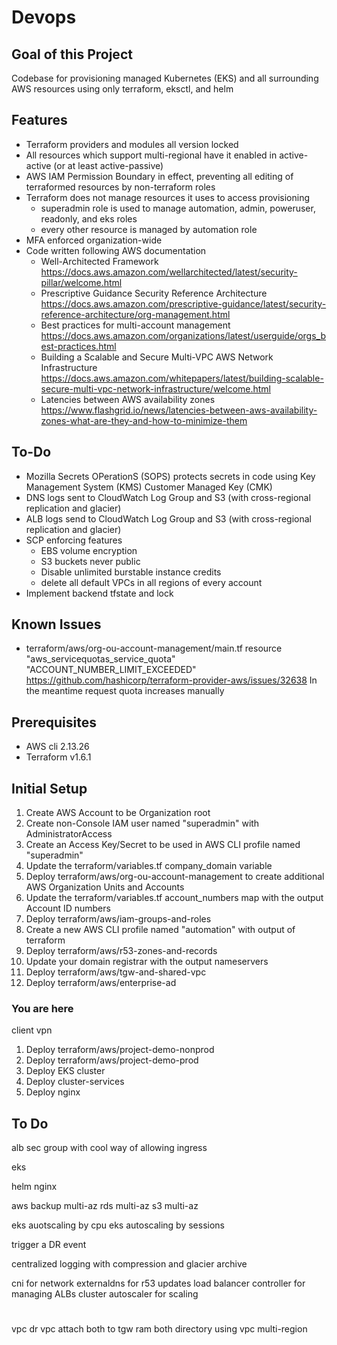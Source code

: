 # Devops

## Goal of this Project
Codebase for provisioning managed Kubernetes (EKS) and all surrounding AWS resources using only terraform, eksctl, and helm

## Features
- Terraform providers and modules all version locked
- All resources which support multi-regional have it enabled in active-active (or at least active-passive)
- AWS IAM Permission Boundary in effect, preventing all editing of terraformed resources by non-terraform roles
- Terraform does not manage resources it uses to access provisioning
  - superadmin role is used to manage automation, admin, poweruser, readonly, and eks roles
  - every other resource is managed by automation role
- MFA enforced organization-wide
- Code written following AWS documentation
  - Well-Architected Framework  https://docs.aws.amazon.com/wellarchitected/latest/security-pillar/welcome.html
  - Prescriptive Guidance Security Reference Architecture https://docs.aws.amazon.com/prescriptive-guidance/latest/security-reference-architecture/org-management.html
  - Best practices for multi-account management https://docs.aws.amazon.com/organizations/latest/userguide/orgs_best-practices.html
  - Building a Scalable and Secure Multi-VPC AWS Network Infrastructure https://docs.aws.amazon.com/whitepapers/latest/building-scalable-secure-multi-vpc-network-infrastructure/welcome.html
  - Latencies between AWS availability zones https://www.flashgrid.io/news/latencies-between-aws-availability-zones-what-are-they-and-how-to-minimize-them

## To-Do
- Mozilla Secrets OPerationS (SOPS) protects secrets in code using Key Management System (KMS) Customer Managed Key (CMK)
- DNS logs sent to CloudWatch Log Group and S3 (with cross-regional replication and glacier)
- ALB logs send to CloudWatch Log Group and S3 (with cross-regional replication and glacier)
- SCP enforcing features
  - EBS volume encryption
  - S3 buckets never public
  - Disable unlimited burstable instance credits
  - delete all default VPCs in all regions of every account
- Implement backend tfstate and lock

## Known Issues
- terraform/aws/org-ou-account-management/main.tf
  resource "aws_servicequotas_service_quota" "ACCOUNT_NUMBER_LIMIT_EXCEEDED"
  https://github.com/hashicorp/terraform-provider-aws/issues/32638
  In the meantime request quota increases manually

## Prerequisites
- AWS cli 2.13.26
- Terraform v1.6.1
<!-- - SOPS 3.8.1  https://github.com/getsops/sops/releases/tag/v3.8.1
- eksctl x.x.x
- kubectl x.x.x
- Terraform state and SOPS backend resources (S3 bucket, DynamoDB, and CMK)
  Terraform should _use_ entirely separate infrastructure from what Terraform _manages_, eg best practice is to provision Terraform backend resources in a completely separate AWS Org and Account -->

## Initial Setup
1. Create AWS Account to be Organization root
1. Create non-Console IAM user named "superadmin" with AdministratorAccess
  1. Create an Access Key/Secret to be used in AWS CLI profile named "superadmin"
  1. Update the terraform/variables.tf company_domain variable
1. Deploy terraform/aws/org-ou-account-management to create additional AWS Organization Units and Accounts
  1. Update the terraform/variables.tf account_numbers map with the output Account ID numbers
1. Deploy terraform/aws/iam-groups-and-roles
1. Create a new AWS CLI profile named "automation" with output of terraform
1. Deploy terraform/aws/r53-zones-and-records
  1. Update your domain registrar with the output nameservers
1. Deploy terraform/aws/tgw-and-shared-vpc
1. Deploy terraform/aws/enterprise-ad

### You are here

client vpn

1. Deploy terraform/aws/project-demo-nonprod
1. Deploy terraform/aws/project-demo-prod
1. Deploy EKS cluster
1. Deploy cluster-services
1. Deploy nginx

## To Do
alb sec group with cool way of allowing ingress

eks

helm nginx

aws backup multi-az
rds multi-az
s3 multi-az

eks auotscaling by cpu
eks autoscaling by sessions

trigger a DR event

centralized logging with compression and glacier archive

cni for network
externaldns for r53 updates
load balancer controller for managing ALBs
cluster autoscaler for scaling

#
vpc
dr vpc
attach both to tgw
ram both
directory using vpc
multi-region
